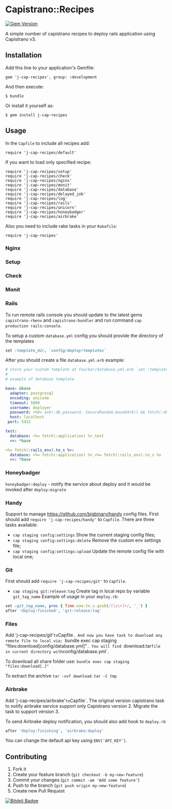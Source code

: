 # Capistrano::Recipes
[![Gem Version](https://badge.fury.io/rb/j-cap-recipes.png)](http://badge.fury.io/rb/j-cap-recipes)

A simple number of capistrano recipes to deploy rails application using Capistrano v3.

## Installation

Add this line to your application's Gemfile:

    gem 'j-cap-recipes', group: :development

And then execute:

    $ bundle

Or install it yourself as:

    $ gem install j-cap-recipes

## Usage

In the `Capfile` to include all recipes add:

    require 'j-cap-recipes/default'

If you want to load only specified recipe:

    require 'j-cap-recipes/setup'
    require 'j-cap-recipes/check'
    require 'j-cap-recipes/nginx'
    require 'j-cap-recipes/monit'
    require 'j-cap-recipes/database'
    require 'j-cap-recipes/delayed_job'
    require 'j-cap-recipes/log'
    require 'j-cap-recipes/rails'
    require 'j-cap-recipes/unicorn'
    require 'j-cap-recipes/honeybadger'
    require 'j-cap-recipes/airbrake'

Also you need to include rake tasks in your `Rakefile`:

    require 'j-cap-recipes'

### Nginx
### Setup
### Check
### Monit
### Rails

To run remote rails console you should update to the latest gems `capistrano-rbenv` and `capistrano-bundler`
and run command `cap production rails:console`.

To setup a custom `database.yml` config you should provide the directory of the templates

```ruby
set :template_dir, `config/deploy/templates`
```

After you should create a file `database.yml.erb` example:

```yaml
# store your custom template at foo/bar/database.yml.erb `set :template_dir, "foo/bar"`
#
# example of database template

base: &base
  adapter: postgresql
  encoding: unicode
  timeout: 5000
  username: deployer
  password: <%#= ask(:db_password, SecureRandom.base64(6)) && fetch(:db_password) %>
  host: localhost
 port: 5432

test:
  database: <%= fetch(:application) %>_test
  <<: *base

<%= fetch(:rails_env).to_s %>:
  database: <%= fetch(:application) %>_<%= fetch(:rails_env).to_s %>
  <<: *base

```

### Honeybadger

`honeybadger:deploy` - notify the service about deploy and it would be invoked after `deploy:migrate`

### Handy

Support to manage https://github.com/bigbinary/handy config files. First should add `require 'j-cap-recipes/handy'` to `Capfile`.
There are three tasks available:


- `cap staging config:settings` Show the current staging config files;
- `cap staging config:settings:delete` Remove the custom env settings file;
- `cap staging config:settings:upload` Update the remote config file with local one;

### Git

First should add `require 'j-cap-recipes/git'` to `Capfile`.
- `cap staging git:release:tag` Create tag in local repo by variable `git_tag_name`
 Example of usage in your `deploy.rb`:

```ruby
set :git_tag_name, proc { Time.now.to_s.gsub(/[\s\+]+/, '_') }
after 'deploy:finished', 'git:release:tag'
```

### Files

Add 'j-cap-recipes/git'` to `Capfile`.
And now you have task to download any remote file to local via:
`bundle exec cap staging "files:download[config/database.yml]"`.
You will find `download.tar` file in current directory with `config/database.yml`.

To download all share folder use:
`bundle exec cap staging "files:download[.]"`

To extract the archive `tar -xvf download.tar -C tmp`

### Airbrake

Add 'j-cap-recipes/airbrake'` to `Capfile`. The original version capistrano task to notify airbrake service support only
Capistrano version 2. Migrate the task to support version 3.

To send Airbrake deploy notification, you should also add hook to `deploy.rb`

```ruby
after 'deploy:finishing', 'airbrake:deploy'
```

You can change the default api key using `ENV['API_KEY']`.

## Contributing

1. Fork it
2. Create your feature branch (`git checkout -b my-new-feature`)
3. Commit your changes (`git commit -am 'Add some feature'`)
4. Push to the branch (`git push origin my-new-feature`)
5. Create new Pull Request


[![Bitdeli Badge](https://d2weczhvl823v0.cloudfront.net/jetthoughts/j-cap-recipes/trend.png)](https://bitdeli.com/free "Bitdeli Badge")

